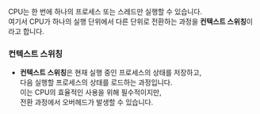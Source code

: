 CPU는 한 번에 하나의 프로세스 또는 스레드만 실행할 수 있습니다.  
여기서 CPU가 하나의 실행 단위에서 다른 단위로 전환하는 과정을 **컨텍스트 스위칭**이라고 합니다.

### 컨텍스트 스위칭
- **컨텍스트 스위칭**은 현재 실행 중인 프로세스의 상태를 저장하고,  
  다음 실행할 프로세스의 상태를 로드하는 과정입니다.  
  이는 CPU의 효율적인 사용을 위해 필수적이지만,  
  전환 과정에서 오버헤드가 발생할 수 있습니다.